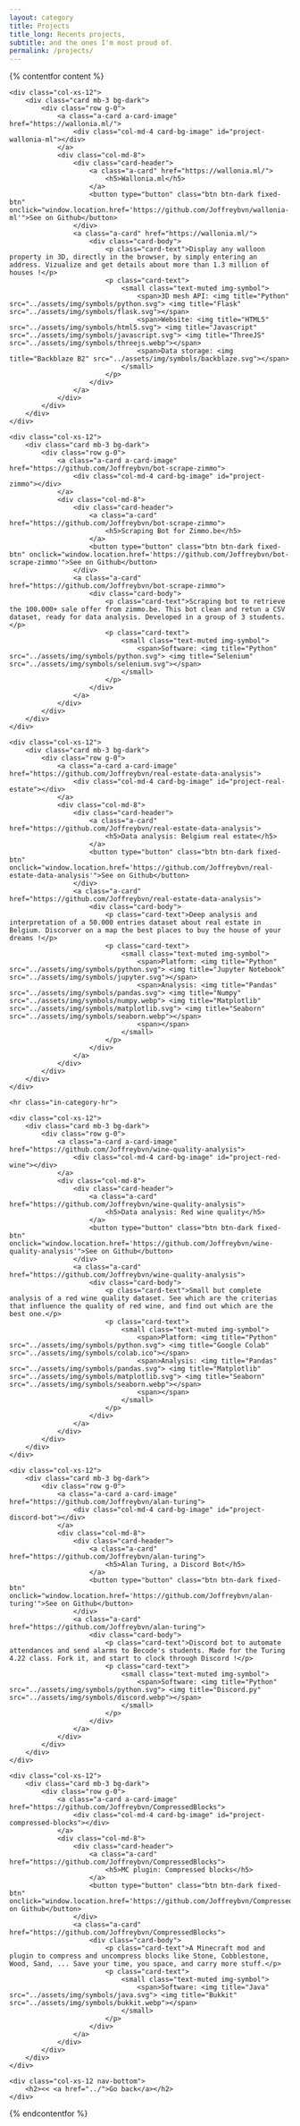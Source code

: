 ```yaml
---
layout: category
title: Projects
title_long: Recents projects,
subtitle: and the ones I'm most proud of.
permalink: /projects/
---
```


{% contentfor content %}

    <div class="col-xs-12">
        <div class="card mb-3 bg-dark">
            <div class="row g-0">
                <a class="a-card a-card-image" href="https://wallonia.ml/">
                    <div class="col-md-4 card-bg-image" id="project-wallonia-ml"></div>
                </a>
                <div class="col-md-8">
                    <div class="card-header">
                        <a class="a-card" href="https://wallonia.ml/">
                            <h5>Wallonia.ml</h5>
                        </a>
                        <button type="button" class="btn btn-dark fixed-btn" onclick="window.location.href='https://github.com/Joffreybvn/wallonia-ml'">See on Github</button>
                    </div>
                    <a class="a-card" href="https://wallonia.ml/">
                        <div class="card-body">
                            <p class="card-text">Display any walloon property in 3D, directly in the browser, by simply entering an address. Vizualize and get details about more than 1.3 million of houses !</p>
                            <p class="card-text">
                                <small class="text-muted img-symbol">
                                    <span>3D mesh API: <img title="Python" src="../assets/img/symbols/python.svg"> <img title="Flask" src="../assets/img/symbols/flask.svg"></span>
                                    <span>Website: <img title="HTML5" src="../assets/img/symbols/html5.svg"> <img title="Javascript" src="../assets/img/symbols/javascript.svg"> <img title="ThreeJS" src="../assets/img/symbols/threejs.webp"></span>
                                    <span>Data storage: <img title="Backblaze B2" src="../assets/img/symbols/backblaze.svg"></span>
                                </small>
                            </p>
                        </div>
                    </a>
                </div>
            </div>
        </div>
    </div>
    
    <div class="col-xs-12">
        <div class="card mb-3 bg-dark">
            <div class="row g-0">
                <a class="a-card a-card-image" href="https://github.com/Joffreybvn/bot-scrape-zimmo">
                    <div class="col-md-4 card-bg-image" id="project-zimmo"></div>
                </a>
                <div class="col-md-8">
                    <div class="card-header">
                        <a class="a-card" href="https://github.com/Joffreybvn/bot-scrape-zimmo">
                            <h5>Scraping Bot for Zimmo.be</h5>
                        </a>
                        <button type="button" class="btn btn-dark fixed-btn" onclick="window.location.href='https://github.com/Joffreybvn/bot-scrape-zimmo'">See on Github</button>
                    </div>
                    <a class="a-card" href="https://github.com/Joffreybvn/bot-scrape-zimmo">
                        <div class="card-body">
                            <p class="card-text">Scraping bot to retrieve the 100.000+ sale offer from zimmo.be. This bot clean and retun a CSV dataset, ready for data analysis. Developed in a group of 3 students.</p>
                            <p class="card-text">
                                <small class="text-muted img-symbol">
                                    <span>Software: <img title="Python" src="../assets/img/symbols/python.svg"> <img title="Selenium" src="../assets/img/symbols/selenium.svg"></span>
                                </small>
                            </p>
                        </div>
                    </a>
                </div>
            </div>
        </div>
    </div>
    
    <div class="col-xs-12">
        <div class="card mb-3 bg-dark">
            <div class="row g-0">
                <a class="a-card a-card-image" href="https://github.com/Joffreybvn/real-estate-data-analysis">
                    <div class="col-md-4 card-bg-image" id="project-real-estate"></div>
                </a>
                <div class="col-md-8">
                    <div class="card-header">
                        <a class="a-card" href="https://github.com/Joffreybvn/real-estate-data-analysis">
                            <h5>Data analysis: Belgium real estate</h5>
                        </a>
                        <button type="button" class="btn btn-dark fixed-btn" onclick="window.location.href='https://github.com/Joffreybvn/real-estate-data-analysis'">See on Github</button>
                    </div>
                    <a class="a-card" href="https://github.com/Joffreybvn/real-estate-data-analysis">
                        <div class="card-body">
                            <p class="card-text">Deep analysis and interpretation of a 50.000 entries dataset about real estate in Belgium. Discorver on a map the best places to buy the house of your dreams !</p>
                            <p class="card-text">
                                <small class="text-muted img-symbol">
                                    <span>Platform: <img title="Python" src="../assets/img/symbols/python.svg"> <img title="Jupyter Notebook" src="../assets/img/symbols/jupyter.svg"></span>
                                    <span>Analysis: <img title="Pandas" src="../assets/img/symbols/pandas.svg"> <img title="Numpy" src="../assets/img/symbols/numpy.webp"> <img title="Matplotlib" src="../assets/img/symbols/matplotlib.svg"> <img title="Seaborn" src="../assets/img/symbols/seaborn.webp"></span>
                                    <span></span>
                                </small>
                            </p>
                        </div>
                    </a>
                </div>
            </div>
        </div>
    </div>
    
    <hr class="in-category-hr">
    
    <div class="col-xs-12">
        <div class="card mb-3 bg-dark">
            <div class="row g-0">
                <a class="a-card a-card-image" href="https://github.com/Joffreybvn/wine-quality-analysis">
                    <div class="col-md-4 card-bg-image" id="project-red-wine"></div>
                </a>
                <div class="col-md-8">
                    <div class="card-header">
                        <a class="a-card" href="https://github.com/Joffreybvn/wine-quality-analysis">
                            <h5>Data analysis: Red wine quality</h5>
                        </a>
                        <button type="button" class="btn btn-dark fixed-btn" onclick="window.location.href='https://github.com/Joffreybvn/wine-quality-analysis'">See on Github</button>
                    </div>
                    <a class="a-card" href="https://github.com/Joffreybvn/wine-quality-analysis">
                        <div class="card-body">
                            <p class="card-text">Small but complete analysis of a red wine quality dataset. See which are the criterias that influence the quality of red wine, and find out which are the best one.</p>
                            <p class="card-text">
                                <small class="text-muted img-symbol">
                                    <span>Platform: <img title="Python" src="../assets/img/symbols/python.svg"> <img title="Google Colab" src="../assets/img/symbols/colab.ico"></span>
                                    <span>Analysis: <img title="Pandas" src="../assets/img/symbols/pandas.svg"> <img title="Matplotlib" src="../assets/img/symbols/matplotlib.svg"> <img title="Seaborn" src="../assets/img/symbols/seaborn.webp"></span>
                                    <span></span>
                                </small>
                            </p>
                        </div>
                    </a>
                </div>
            </div>
        </div>
    </div>
    
    <div class="col-xs-12">
        <div class="card mb-3 bg-dark">
            <div class="row g-0">
                <a class="a-card a-card-image" href="https://github.com/Joffreybvn/alan-turing">
                    <div class="col-md-4 card-bg-image" id="project-discord-bot"></div>
                </a>
                <div class="col-md-8">
                    <div class="card-header">
                        <a class="a-card" href="https://github.com/Joffreybvn/alan-turing">
                            <h5>Alan Turing, a Discord Bot</h5>
                        </a>
                        <button type="button" class="btn btn-dark fixed-btn" onclick="window.location.href='https://github.com/Joffreybvn/alan-turing'">See on Github</button>
                    </div>
                    <a class="a-card" href="https://github.com/Joffreybvn/alan-turing">
                        <div class="card-body">
                            <p class="card-text">Discord bot to automate attendances and send alarms to Becode's students. Made for the Turing 4.22 class. Fork it, and start to clock through Discord !</p>
                            <p class="card-text">
                                <small class="text-muted img-symbol">
                                    <span>Software: <img title="Python" src="../assets/img/symbols/python.svg"> <img title="Discord.py" src="../assets/img/symbols/discord.webp"></span>
                                </small>
                            </p>
                        </div>
                    </a>
                </div>
            </div>
        </div>
    </div>
    
    <div class="col-xs-12">
        <div class="card mb-3 bg-dark">
            <div class="row g-0">
                <a class="a-card a-card-image" href="https://github.com/Joffreybvn/CompressedBlocks">
                    <div class="col-md-4 card-bg-image" id="project-compressed-blocks"></div>
                </a>
                <div class="col-md-8">
                    <div class="card-header">
                        <a class="a-card" href="https://github.com/Joffreybvn/CompressedBlocks">
                            <h5>MC plugin: Compressed blocks</h5>
                        </a>
                        <button type="button" class="btn btn-dark fixed-btn" onclick="window.location.href='https://github.com/Joffreybvn/CompressedBlocks'">See on Github</button>
                    </div>
                    <a class="a-card" href="https://github.com/Joffreybvn/CompressedBlocks">
                        <div class="card-body">
                            <p class="card-text">A Minecraft mod and plugin to compress and uncompress blocks like Stone, Cobblestone, Wood, Sand, ... Save your time, you space, and carry more stuff.</p>
                            <p class="card-text">
                                <small class="text-muted img-symbol">
                                    <span>Software: <img title="Java" src="../assets/img/symbols/java.svg"> <img title="Bukkit" src="../assets/img/symbols/bukkit.webp"></span>
                                </small>
                            </p>
                        </div>
                    </a>
                </div>
            </div>
        </div>
    </div>
    
    <div class="col-xs-12 nav-bottom">
        <h2><< <a href="../">Go back</a></h2>
    </div>
    
{% endcontentfor %}
